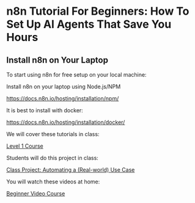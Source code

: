 # n8n Tutorial For Beginners: How To Set Up AI Agents That Save You Hours

## Install n8n on Your Laptop

To start using n8n for free setup on your local machine:

Install n8n on your laptop using Node.js/NPM

https://docs.n8n.io/hosting/installation/npm/

It is best to install with docker:

https://docs.n8n.io/hosting/installation/docker/

We will cover these tutorials in class:

[Level 1 Course](https://docs.n8n.io/courses/level-one/)

Students will do this project in class:

[Class Project: Automating a (Real-world) Use Case](https://docs.n8n.io/courses/level-one/chapter-3/)


You will watch these videos at home:


[Beginner Video Course](https://docs.n8n.io/video-courses/#beginner)


